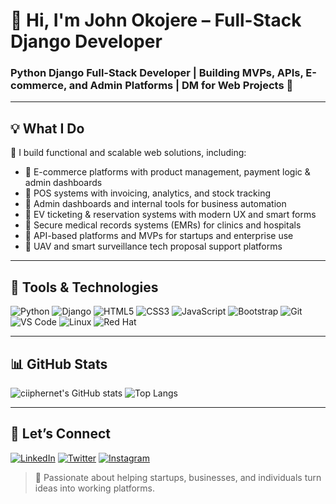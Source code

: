 # 👋 Hi, I'm John Okojere – Full-Stack Django Developer

### Python Django Full-Stack Developer | Building MVPs, APIs, E-commerce, and Admin Platforms | DM for Web Projects 🚀

---

## 💡 What I Do

🔧 I build functional and scalable web solutions, including:

- 🔹 E-commerce platforms with product management, payment logic & admin dashboards  
- 🔹 POS systems with invoicing, analytics, and stock tracking  
- 🔹 Admin dashboards and internal tools for business automation  
- 🔹 EV ticketing & reservation systems with modern UX and smart forms  
- 🔹 Secure medical records systems (EMRs) for clinics and hospitals  
- 🔹 API-based platforms and MVPs for startups and enterprise use  
- 🔹 UAV and smart surveillance tech proposal support platforms

---

## 🧰 Tools & Technologies

![Python](https://img.shields.io/badge/-Python-333?style=flat&logo=python)
![Django](https://img.shields.io/badge/-Django-092E20?style=flat&logo=django)
![HTML5](https://img.shields.io/badge/-HTML5-E34F26?style=flat&logo=html5)
![CSS3](https://img.shields.io/badge/-CSS3-1572B6?style=flat&logo=css3)
![JavaScript](https://img.shields.io/badge/-JavaScript-black?style=flat&logo=javascript)
![Bootstrap](https://img.shields.io/badge/-Bootstrap-563D7C?style=flat&logo=bootstrap)
![Git](https://img.shields.io/badge/-Git-F05032?style=flat&logo=git)
![VS Code](https://img.shields.io/badge/-VS%20Code-007ACC?style=flat&logo=visual-studio-code)
![Linux](https://img.shields.io/badge/-Linux-FCC624?style=flat&logo=linux)
![Red Hat](https://img.shields.io/badge/-Red%20Hat-EE0000?style=flat&logo=redhat)

---

## 📊 GitHub Stats

![ciiphernet's GitHub stats](https://github-readme-stats.vercel.app/api?username=ciiphernet&show_icons=true&theme=radical)
![Top Langs](https://github-readme-stats.vercel.app/api/top-langs/?username=ciiphernet&layout=compact&theme=radical)

---

## 🤝 Let’s Connect

[![LinkedIn](https://img.shields.io/badge/-LinkedIn-blue?style=flat&logo=linkedin)](https://linkedin.com/in/yourusername)
[![Twitter](https://img.shields.io/badge/-Twitter-1DA1F2?style=flat&logo=twitter)](https://twitter.com/yourusername)
[![Instagram](https://img.shields.io/badge/-Instagram-E4405F?style=flat&logo=instagram)](https://instagram.com/yourusername)

> 🧠 Passionate about helping startups, businesses, and individuals turn ideas into working platforms.

